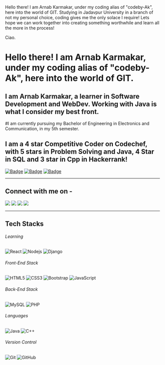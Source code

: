 Hello there!
I am Arnab Karmakar, under my coding alias of "codeby-Ak", here into the world of GIT.
Studying in Jadavpur University in a branch of not my personal choice, coding gives me the only solace I require!
Lets hope we can work together into creating something worthwhile and learn all the more in the process!

Ciao.

# Hello there! I am Arnab Karmakar, under my coding alias of "codeby-Ak", here into the world of GIT.

## I am Arnab Karmakar, a learner in Software Development and WebDev. Working with Java is what I consider my best front. 
#I am currently pursuing my Bachelor of Engineering in Electronics and Communication, in my 5th semester. 
## I am a 4 star Competitive Coder on Codechef, with 5 stars in Problem Solving and Java, 4 Star in SQL and 3 star in Cpp in Hackerrank!

[![Badge](https://cp-logo.vercel.app/codechef/code_byak)](https://www.codechef.com/users/code_byak)
[![Badge](https://cp-logo.vercel.app/codeforces/code_byak)](https://codeforces.com/profile/code_byak)
[![Badge](https://cp-logo.vercel.app/hackerrank/code_byak)](https://www.hackerrank.com/code_byak)

---

## Connect with me on - 
[<img src="https://img.shields.io/badge/linkedin-%230077B5.svg?&style=for-the-badge&logo=linkedin&logoColor=white"/>](https://www.linkedin.com/in/arnab1999karmakar/) 
[<img src = "https://img.shields.io/badge/instagram-%23E4405F.svg?&style=for-the-badge&logo=instagram&logoColor=white">](https://www.instagram.com/arnab__karmakar/)
[<img src = "https://img.shields.io/badge/instagram-%23E4405F.svg?&style=for-the-badge&logo=instagram&logoColor=white">](https://www.instagram.com/_the.foodie.engineer_/)
[<img src ="https://img.shields.io/badge/Email-Here-%23E4405F.svg?&style=for-the-badge&logo=&logoColor=white%22">](mailto:arnabkarmakar0000@gmail.com)

---
## Tech Stacks

###### Learning
![React](https://img.shields.io/badge/React-%231DA1F2.svg?&style=for-the-badge&logo=React&logoColor=black&color=61DAFB)
![Nodejs](https://img.shields.io/badge/-Nodejs-339933?&style=for-the-badge&logo=Node.js&logoColor=white)
![Django](https://img.shields.io/badge/Django-092E20?style=for-the-badge&logo=django&logoColor=white)

###### Front-End Stack
![HTML5](https://img.shields.io/badge/-HTML5-E34F26?style=for-the-badge&logo=html5&logoColor=white)
![CSS3](https://img.shields.io/badge/-CSS3-1572B6?style=for-the-badge&logo=css3)
![Bootstrap](https://img.shields.io/badge/-Bootstrap-7952B3?style=for-the-badge&logo=bootstrap&logoColor=white)
![JavaScript](https://img.shields.io/badge/-JavaScript-F7DF1E?style=for-the-badge&logo=javascript&logoColor=black)

###### Back-End Stack
![MySQL](https://img.shields.io/badge/-MySQL-4479A1?style=for-the-badge&logo=mysql&logoColor=white)
![PHP](https://img.shields.io/badge/-PHP-4479A1?style=for-the-badge&logo=mysql&logoColor=white)

###### Languages
![Java](https://img.shields.io/badge/Java-007396?style=for-the-badge&logo=java)
![C++](https://img.shields.io/badge/C++-00599C?style=for-the-badge&logo=c)

###### Version Control
![Git](https://img.shields.io/badge/-Git-F05032?style=for-the-badge&logo=git&logoColor=white)
![GitHub](https://img.shields.io/badge/-GitHub-181717?style=for-the-badge&logo=github)


